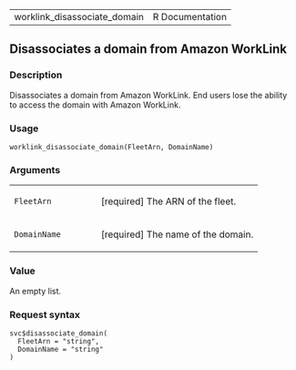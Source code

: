 <table style="width: 100%;">
<tbody>
<tr class="odd">
<td>worklink_disassociate_domain</td>
<td style="text-align: right;">R Documentation</td>
</tr>
</tbody>
</table>

## Disassociates a domain from Amazon WorkLink

### Description

Disassociates a domain from Amazon WorkLink. End users lose the ability
to access the domain with Amazon WorkLink.

### Usage

    worklink_disassociate_domain(FleetArn, DomainName)

### Arguments

<table>
<colgroup>
<col style="width: 35%" />
<col style="width: 65%" />
</colgroup>
<tbody>
<tr class="odd">
<td><code
id="worklink_disassociate_domain_:_FleetArn">FleetArn</code></td>
<td><p>[required] The ARN of the fleet.</p></td>
</tr>
<tr class="even">
<td><code
id="worklink_disassociate_domain_:_DomainName">DomainName</code></td>
<td><p>[required] The name of the domain.</p></td>
</tr>
</tbody>
</table>

### Value

An empty list.

### Request syntax

    svc$disassociate_domain(
      FleetArn = "string",
      DomainName = "string"
    )
